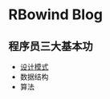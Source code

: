 # RBowind Blog

## 程序员三大基本功

- [设计模式](https://github.com/RBowind/RBlog/tree/master/%E8%AE%BE%E8%AE%A1%E6%A8%A1%E5%BC%8F)
- 数据结构
- 算法

